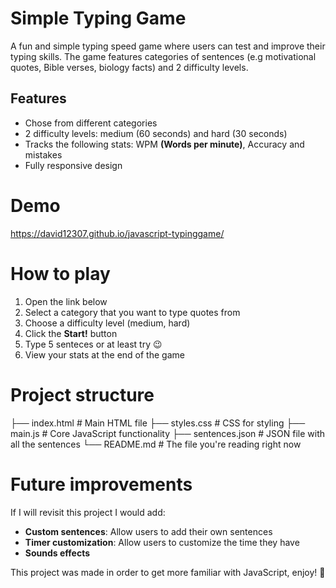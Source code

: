 # Simple Typing Game
A fun and simple typing speed game where users can test and improve their typing skills. The game features categories of sentences (e.g motivational quotes, Bible verses, biology facts) and 2 difficulty levels.

## Features
* Chose from different categories
* 2 difficulty levels: medium (60 seconds) and hard (30 seconds)
* Tracks the following stats: WPM **(Words per minute)**, Accuracy and mistakes
* Fully responsive design

# Demo
https://david12307.github.io/javascript-typinggame/

# How to play
1. Open the link below
2. Select a category that you want to type quotes from
3. Choose a difficulty level (medium, hard)
4. Click the **Start!** button
5. Type 5 senteces or at least try 😉
6. View your stats at the end of the game

# Project structure
├── index.html # Main HTML file
├── styles.css # CSS for styling
├── main.js # Core JavaScript functionality
├── sentences.json # JSON file with all the sentences
└── README.md # The file you're reading right now

# Future improvements
If I will revisit this project I would add:
* **Custom sentences**: Allow users to add their own sentences
* **Timer customization**: Allow users to customize the time they have
* **Sounds effects**

This project was made in order to get more familiar with JavaScript, enjoy! 🎩
